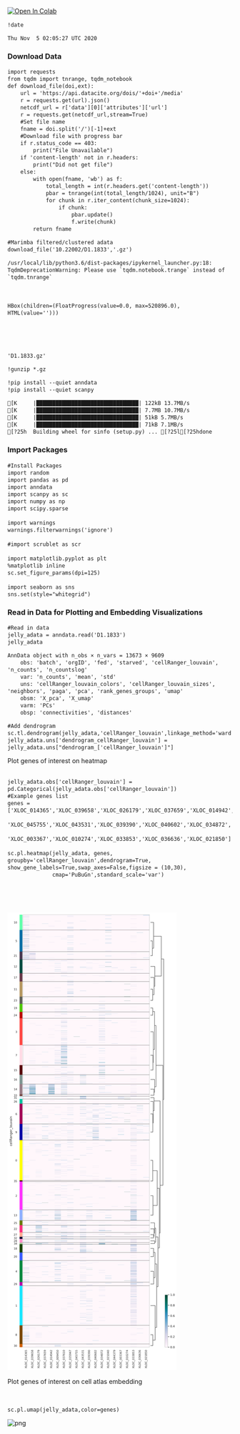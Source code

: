 
<a href="https://colab.research.google.com/github/pachterlab/CWGFLHGCCHAP_2021/blob/master/notebooks/SearchAndPlotInteractive/MARIMBAAtlasSearchAndPlot.ipynb" target="_parent"><img src="https://colab.research.google.com/assets/colab-badge.svg" alt="Open In Colab"/></a>


```
!date
```

    Thu Nov  5 02:05:27 UTC 2020


### **Download Data**


```
import requests
from tqdm import tnrange, tqdm_notebook
def download_file(doi,ext):
    url = 'https://api.datacite.org/dois/'+doi+'/media'
    r = requests.get(url).json()
    netcdf_url = r['data'][0]['attributes']['url']
    r = requests.get(netcdf_url,stream=True)
    #Set file name
    fname = doi.split('/')[-1]+ext
    #Download file with progress bar
    if r.status_code == 403:
        print("File Unavailable")
    if 'content-length' not in r.headers:
        print("Did not get file")
    else:
        with open(fname, 'wb') as f:
            total_length = int(r.headers.get('content-length'))
            pbar = tnrange(int(total_length/1024), unit="B")
            for chunk in r.iter_content(chunk_size=1024):
                if chunk:
                    pbar.update()
                    f.write(chunk)
        return fname
```


```
#Marimba filtered/clustered adata
download_file('10.22002/D1.1833','.gz')
```

    /usr/local/lib/python3.6/dist-packages/ipykernel_launcher.py:18: TqdmDeprecationWarning: Please use `tqdm.notebook.trange` instead of `tqdm.tnrange`



    HBox(children=(FloatProgress(value=0.0, max=520896.0), HTML(value='')))





    'D1.1833.gz'




```
!gunzip *.gz
```


```
!pip install --quiet anndata
!pip install --quiet scanpy
```

    [K     |████████████████████████████████| 122kB 13.7MB/s 
    [K     |████████████████████████████████| 7.7MB 10.7MB/s 
    [K     |████████████████████████████████| 51kB 5.7MB/s 
    [K     |████████████████████████████████| 71kB 7.1MB/s 
    [?25h  Building wheel for sinfo (setup.py) ... [?25l[?25hdone


### **Import Packages**


```
#Install Packages
import random
import pandas as pd
import anndata
import scanpy as sc
import numpy as np
import scipy.sparse

import warnings
warnings.filterwarnings('ignore')

#import scrublet as scr

import matplotlib.pyplot as plt
%matplotlib inline
sc.set_figure_params(dpi=125)

import seaborn as sns
sns.set(style="whitegrid")
```

### **Read in Data for Plotting and Embedding Visualizations**


```
#Read in data
jelly_adata = anndata.read('D1.1833')
jelly_adata
```




    AnnData object with n_obs × n_vars = 13673 × 9609
        obs: 'batch', 'orgID', 'fed', 'starved', 'cellRanger_louvain', 'n_counts', 'n_countslog'
        var: 'n_counts', 'mean', 'std'
        uns: 'cellRanger_louvain_colors', 'cellRanger_louvain_sizes', 'neighbors', 'paga', 'pca', 'rank_genes_groups', 'umap'
        obsm: 'X_pca', 'X_umap'
        varm: 'PCs'
        obsp: 'connectivities', 'distances'




```
#Add dendrogram
sc.tl.dendrogram(jelly_adata,'cellRanger_louvain',linkage_method='ward')
jelly_adata.uns['dendrogram_cellRanger_louvain'] = jelly_adata.uns["dendrogram_['cellRanger_louvain']"]
```

Plot genes of interest on heatmap


```

jelly_adata.obs['cellRanger_louvain'] = pd.Categorical(jelly_adata.obs['cellRanger_louvain'])
#Example genes list
genes = ['XLOC_014365','XLOC_039658','XLOC_026179','XLOC_037659','XLOC_014942','XLOC_009450','XLOC_037610','XLOC_035947',
 'XLOC_045755','XLOC_043531','XLOC_039390','XLOC_040602','XLOC_034872','XLOC_021040','XLOC_044379',
 'XLOC_003367','XLOC_010274','XLOC_033853','XLOC_036636','XLOC_021850']

sc.pl.heatmap(jelly_adata, genes, groupby='cellRanger_louvain',dendrogram=True, show_gene_labels=True,swap_axes=False,figsize = (10,30),
              cmap='PuBuGn',standard_scale='var')





```


![png](MARIMBAAtlasSearchAndPlot_files/MARIMBAAtlasSearchAndPlot_13_0.png)


Plot genes of interest on cell atlas embedding


```


sc.pl.umap(jelly_adata,color=genes)
```


![png](MARIMBAAtlasSearchAndPlot_files/MARIMBAAtlasSearchAndPlot_15_0.png)

